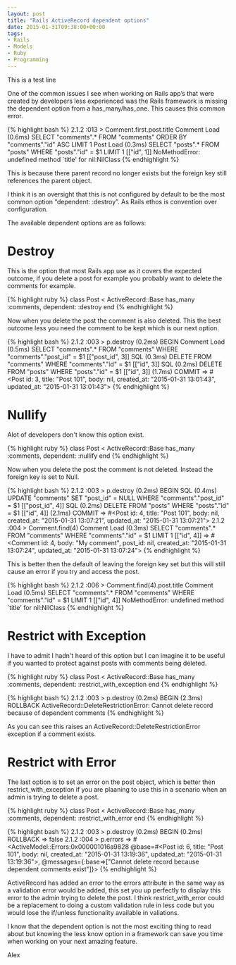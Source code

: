 ```yaml
---
layout: post
title: "Rails ActiveRecord dependent options"
date: 2015-01-31T09:38:00+00:00
tags:
- Rails
- Models
- Ruby
- Programming
---
```


This is a test line

One of the common issues I see when working on Rails app’s that were created by developers less experienced was the Rails framework is missing the dependent option from a has_many/has_one.
This causes this common error.

{% highlight bash %}
2.1.2 :013 > Comment.first.post.title
  Comment Load (0.6ms)  SELECT  "comments".* FROM "comments"   ORDER BY "comments"."id" ASC LIMIT 1
	  Post Load (0.3ms)  SELECT  "posts".* FROM "posts"  WHERE "posts"."id" = $1 LIMIT 1  [["id", 1]]
		NoMethodError: undefined method `title' for nil:NilClass
{% endhighlight %}

This is because there parent record no longer exists but the foreign key still references the parent object.

I think it is an oversight that this is not configured by default to be the most common option “dependent: :destroy”.
As Rails ethos is convention over configuration.

The available dependent options are as follows:

# Destroy

This is the option that most Rails app use as it covers the expected outcome, if you delete a post for example you probably want to delete the comments for example.

{% highlight ruby %}
class Post < ActiveRecord::Base
	has_many :comments, dependent: :destroy
end
{% endhighlight %}

Now when you delete the post the comment is also deleted. This the best outcome less you need the comment to be kept which is our next option.

{% highlight bash %}
2.1.2 :003 > p.destroy
   (0.2ms)  BEGIN
  Comment Load (0.5ms)  SELECT "comments".* FROM "comments"  WHERE "comments"."post_id" = $1  [["post_id", 3]]
  SQL (0.3ms)  DELETE FROM "comments" WHERE "comments"."id" = $1  [["id", 3]]
  SQL (0.2ms)  DELETE FROM "posts" WHERE "posts"."id" = $1  [["id", 3]]
   (1.7ms)  COMMIT
 => #<Post id: 3, title: "Post 101", body: nil, created_at: "2015-01-31 13:01:43", updated_at: "2015-01-31 13:01:43">
{% endhighlight %}

# Nullify

Alot of developers don't know this option exist.

{% highlight ruby %}
class Post < ActiveRecord::Base
	has_many :comments, dependent: :nullify
end
{% endhighlight %}

Now when you delete the post the comment is not deleted. Instead the foreign key is set to Null.

{% highlight bash %}
2.1.2 :003 > p.destroy
   (0.2ms)  BEGIN
  SQL (0.4ms)  UPDATE "comments" SET "post_id" = NULL WHERE "comments"."post_id" = $1  [["post_id", 4]]
  SQL (0.2ms)  DELETE FROM "posts" WHERE "posts"."id" = $1  [["id", 4]]
   (2.1ms)  COMMIT
 => #<Post id: 4, title: "Post 101", body: nil, created_at: "2015-01-31 13:07:21", updated_at: "2015-01-31 13:07:21">
2.1.2 :004 > Comment.find(4)
  Comment Load (0.3ms)  SELECT  "comments".* FROM "comments"  WHERE "comments"."id" = $1 LIMIT 1  [["id", 4]]
 => #<Comment id: 4, body: "My comment", post_id: nil, created_at: "2015-01-31 13:07:24", updated_at: "2015-01-31 13:07:24">
{% endhighlight %}

This is better then the default of leaving the foreign key set but this will still cause an error if you try and access the post.

{% highlight bash %}
2.1.2 :006 > Comment.find(4).post.title
  Comment Load (0.5ms)  SELECT  "comments".* FROM "comments"  WHERE "comments"."id" = $1 LIMIT 1  [["id", 4]]
NoMethodError: undefined method `title' for nil:NilClass
{% endhighlight %}

# Restrict with Exception

I have to admit I hadn't heard of this option but I can imagine it to be useful if you wanted to protect against posts with comments being deleted.

{% highlight ruby %}
class Post < ActiveRecord::Base
	has_many :comments, dependent: :restrict_with_exception
end
{% endhighlight %}


{% highlight bash %}
2.1.2 :003 > p.destroy
   (0.2ms)  BEGIN
   (2.3ms)  ROLLBACK
ActiveRecord::DeleteRestrictionError: Cannot delete record because of dependent comments
{% endhighlight %}

As you can see this raises an ActiveRecord::DeleteRestrictionError exception if a comment exists.

# Restrict with Error

The last option is to set an error on the post object, which is better then restrict_with_exception if you are plaaning to use this in a scenario when an admin is trying to delete a post.

{% highlight ruby %}
class Post < ActiveRecord::Base
	has_many :comments, dependent: :restrict_with_error
end
{% endhighlight %}


{% highlight bash %}
2.1.2 :003 > p.destroy
   (0.2ms)  BEGIN
   (0.2ms)  ROLLBACK
 => false
2.1.2 :004 > p.errors
 => #<ActiveModel::Errors:0x000001016a9828 @base=#<Post id: 6, title: "Post 101", body: nil, created_at: "2015-01-31 13:19:36", updated_at: "2015-01-31 13:19:36">, @messages={:base=>["Cannot delete record because dependent comments exist"]}>
{% endhighlight %}

ActiveRecord has added an error to the errors attribute in the same way as a validation error would be added, this set you up perfectly to display this error to the admin trying to delete the post.
I think restrict_with_error could be a replacement to doing a custom validation rule in less code but you would lose the if/unless functionality available in valiations.

I know that the dependent option is not the most exciting thing to read about but knowing the less know option in a framework can save you time when working on your next amazing feature.

Alex
